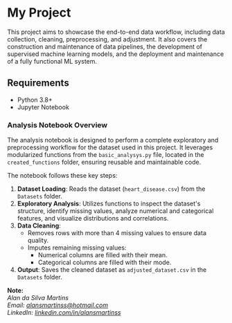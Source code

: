# My Project
This project aims to showcase the end-to-end data workflow, including data collection, cleaning, preprocessing, and adjustment. It also covers the construction and maintenance of data pipelines, the development of supervised machine learning models, and the deployment and maintenance of a fully functional ML system.


## Requirements
- Python 3.8+
- Jupyter Notebook

### **Analysis Notebook Overview**

The analysis notebook is designed to perform a complete exploratory and preprocessing workflow for the dataset used in this project. It leverages modularized functions from the `basic_analysys.py` file, located in the `created_functions` folder, ensuring reusable and maintainable code.

The notebook follows these key steps:
1. **Dataset Loading**: Reads the dataset (`heart_disease.csv`) from the `Datasets` folder.
2. **Exploratory Analysis**: Utilizes functions to inspect the dataset's structure, identify missing values, analyze numerical and categorical features, and visualize distributions and correlations.
3. **Data Cleaning**: 
   - Removes rows with more than 4 missing values to ensure data quality.
   - Imputes remaining missing values:
     - Numerical columns are filled with their mean.
     - Categorical columns are filled with their mode.
4. **Output**: Saves the cleaned dataset as `adjusted_dataset.csv` in the `Datasets` folder.





**Note:**  
*Alan da Silva Martins*  
*Email: alansmartinss@hotmail.com*  
*LinkedIn: [linkedin.com/in/alansmartinss](https://linkedin.com/in/alansmartinss)*  